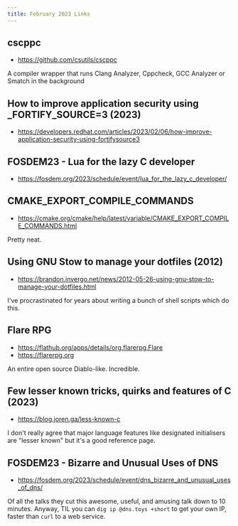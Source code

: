 ```yaml
---
title: February 2023 Links
---
```


## cscppc

* <https://github.com/csutils/cscppc>

 A compiler wrapper that runs Clang Analyzer, Cppcheck, GCC Analyzer or Smatch in the background

## How to improve application security using _FORTIFY_SOURCE=3 (2023)

* <https://developers.redhat.com/articles/2023/02/06/how-improve-application-security-using-fortifysource3>

## FOSDEM23 - Lua for the lazy C developer

* <https://fosdem.org/2023/schedule/event/lua_for_the_lazy_c_developer/>

## CMAKE_EXPORT_COMPILE_COMMANDS

* <https://cmake.org/cmake/help/latest/variable/CMAKE_EXPORT_COMPILE_COMMANDS.html>

Pretty neat.

## Using GNU Stow to manage your dotfiles (2012)

* <https://brandon.invergo.net/news/2012-05-26-using-gnu-stow-to-manage-your-dotfiles.html>

I've procrastinated for years about writing a bunch of shell scripts which do this.

## Flare RPG

* <https://flathub.org/apps/details/org.flarerpg.Flare>
* <https://flarerpg.org>

An entire open source Diablo-like. Incredible.

## Few lesser known tricks, quirks and features of C (2023)

* <https://blog.joren.ga/less-known-c>

I don't really agree that major language features like designated initialisers are "lesser known" but it's a good reference page.

## FOSDEM23 - Bizarre and Unusual Uses of DNS

* <https://fosdem.org/2023/schedule/event/dns_bizarre_and_unusual_uses_of_dns/>

Of all the talks they cut this awesome, useful, and amusing talk down to 10 minutes. Anyway, TIL you can `dig ip @dns.toys +short` to get your own IP, faster than `curl` to a web service.

